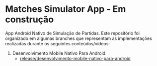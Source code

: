 # Matches Simulator App - Em construção

App Android Nativo de Simulação de Partidas. Este repositório foi organizado em algumas branches que representam as implementações realizadas durante os seguintes conteúdos/vídeos:

1. Desenvolvimento Mobile Nativo Para Android
   - [release/desenvolvimento-mobile-nativo-para-android](https://github.com/rodrigoalbues/matches-simulator-app/tree/release/desenvolvimento-mobile-nativo-para-android)
